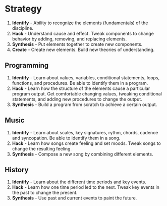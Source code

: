 # Strategy

1. **Identify** - Ability to recognize the elements (fundamentals) of the discipline.
2. **Hack** - Understand cause and effect. Tweak components to change behavior by adding, removing, and replacing elements.
3. **Synthesis** - Put elements together to create new components.
4. **Create** - Create new elements. Build new theories of understanding.


## Programming
1. **Identify** - Learn about values, variables, conditional statements, loops, functions, and procedures. Be able to identify them in a program.
2. **Hack** - Learn how the structure of the elements cause a particular program output. Get comfortable changing values, tweaking conditional statements, and adding new procedures to change the output.
3. **Synthesis** - Build a program from scratch to achieve a certain output.

## Music
1. **Identify** - Learn about scales, key signatures, rythm, chords, cadence and syncopation. Be able to identify them in a song.
2. **Hack** - Learn how songs create feeling and set moods. Tweak songs to change the resulting feeling.
3. **Synthesis** - Compose a new song by combining different elements.

## History
1. **Identify** - Learn about the different time periods and key events.
2. **Hack** - Learn how one time period led to the next. Tweak key events in the past to change the present.
3. **Synthesis** - Use past and current events to paint the future.
